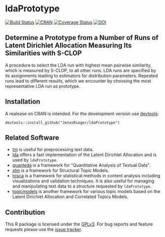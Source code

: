 # ldaPrototype

[![Build Status](https://travis-ci.org/JonasRieger/ldaPrototype.svg?branch=master)](https://travis-ci.org/JonasRieger/ldaPrototype) 
[![CRAN](https://www.r-pkg.org/badges/version/ldaPrototype)](https://cran.r-project.org/package=ldaPrototype)
[![Coverage Status](https://coveralls.io/repos/github/JonasRieger/ldaPrototype/badge.svg?branch=master)](https://coveralls.io/github/JonasRieger/ldaPrototype?branch=master)
[![DOI](https://zenodo.org/badge/187803702.svg)](https://zenodo.org/badge/latestdoi/187803702)

## Determine a Prototype from a Number of Runs of Latent Dirichlet Allocation Measuring Its Similarities with S-CLOP
A procedure to select the LDA run with highest mean pairwise similarity, which is measured by S-CLOP, to all other runs. LDA runs are specified by its assignments leading to estimators for distribution parameters. Repeated runs lead to different results, which we encounter by choosing the most representative LDA run as prototype.

## Installation
A realease on CRAN is intended.
For the development version use [devtools](https://cran.r-project.org/package=devtools):
```{R}
devtools::install_github("JonasRieger/ldaPrototype")
```

## Related Software
* [tm](https://CRAN.R-project.org/package=tm) is useful for preprocessing text data.
* [lda](https://CRAN.R-project.org/package=lda) offers a fast implementation of the Latent Dirichlet Allocation and is used by ``ldaPrototype``.
* [quanteda](https://quanteda.io/) is a framework for "Quantitative Analysis of Textual Data".
* [stm](https://www.structuraltopicmodel.com/) is a framework for Structural Topic Models.
* [tosca](https://CRAN.R-project.org/package=tosca) is a framework for statistical methods in content analysis including visualizations and validation techniques. It is also useful for managing and manipulating text data to a structure requested by ``ldaPrototype``.
* [topicmodels](https://CRAN.R-project.org/package=topicmodels) is another framework for various topic models based on the Latent Dirichlet Allocation and Correlated Topics Models.

## Contribution
This R package is licensed under the [GPLv3](https://www.gnu.org/licenses/gpl-3.0.en.html).
For bug reports and feature requests please use the [issue tracker](https://github.com/JonasRieger/ldaPrototype/issues).
